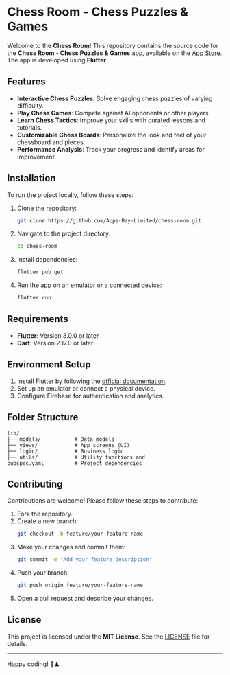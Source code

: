 # Chess Room - Chess Puzzles & Games

Welcome to the **Chess Room**! This repository contains the source code for the **Chess Room - Chess Puzzles & Games** app, available on the [App Store](https://apps.apple.com/us/app/chess-room-chess-puzzles-games/id1642306743). The app is developed using **Flutter**.

## Features

- **Interactive Chess Puzzles**: Solve engaging chess puzzles of varying difficulty.
- **Play Chess Games**: Compete against AI opponents or other players.
- **Learn Chess Tactics**: Improve your skills with curated lessons and tutorials.
- **Customizable Chess Boards**: Personalize the look and feel of your chessboard and pieces.
- **Performance Analysis**: Track your progress and identify areas for improvement.

## Installation

To run the project locally, follow these steps:

1. Clone the repository:
   ```bash
   git clone https://github.com/Apps-Bay-Limited/chess-room.git
   ```
2. Navigate to the project directory:
   ```bash
   cd chess-room
   ```
3. Install dependencies:
   ```bash
   flutter pub get
   ```
4. Run the app on an emulator or a connected device:
   ```bash
   flutter run
   ```

## Requirements

- **Flutter**: Version 3.0.0 or later
- **Dart**: Version 2.17.0 or later


## Environment Setup

1. Install Flutter by following the [official documentation](https://flutter.dev/docs/get-started/install).
2. Set up an emulator or connect a physical device.
3. Configure Firebase for authentication and analytics.

## Folder Structure

```plaintext
lib/
├── models/           # Data models
├── views/            # App screens (UI)
├── logic/            # Business logic 
├── utils/            # Utility functions and 
pubspec.yaml          # Project dependencies
```

## Contributing

Contributions are welcome! Please follow these steps to contribute:

1. Fork the repository.
2. Create a new branch:
   ```bash
   git checkout -b feature/your-feature-name
   ```
3. Make your changes and commit them:
   ```bash
   git commit -m "Add your feature description"
   ```
4. Push your branch:
   ```bash
   git push origin feature/your-feature-name
   ```
5. Open a pull request and describe your changes.

## License

This project is licensed under the **MIT License**. See the [LICENSE](LICENSE) file for details.

---

Happy coding! 👑♟️